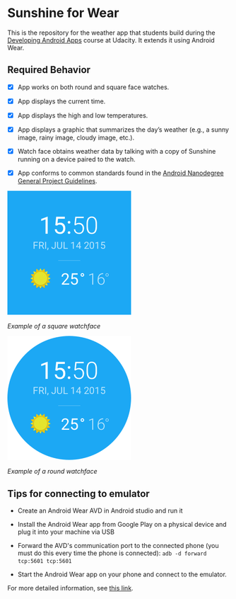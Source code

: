 # Sunshine for Wear

This is the repository for the weather app that students build during the [Developing Android Apps](https://www.udacity.com/course/new-android-fundamentals--ud851) course at Udacity. It extends it using Android Wear.

## Required Behavior

* [x] App works on both round and square face watches.

* [x] App displays the current time.

* [x] App displays the high and low temperatures.

* [x] App displays a graphic that summarizes the day’s weather (e.g., a sunny image, rainy image, cloudy image, etc.).

* [x] Watch face obtains weather data by talking with a copy of Sunshine running on a device paired to the watch.

* [x] App conforms to common standards found in the [Android Nanodegree General Project Guidelines](http://udacity.github.io/android-nanodegree-guidelines/core.html).

![square watchface](square_example.png)

*Example of a square watchface*

![round watchface](round_example.png)

*Example of a round watchface*

## Tips for connecting to emulator

* Create an Android Wear AVD in Android studio and run it

* Install the Android Wear app from Google Play on a physical device and plug it into your machine via USB

* Forward the AVD's communication port to the connected phone (you must do this every time the phone is connected): `adb -d forward tcp:5601 tcp:5601`

* Start the Android Wear app on your phone and connect to the emulator.

For more detailed information, see [this link](https://developer.android.com/training/wearables/apps/creating.html).